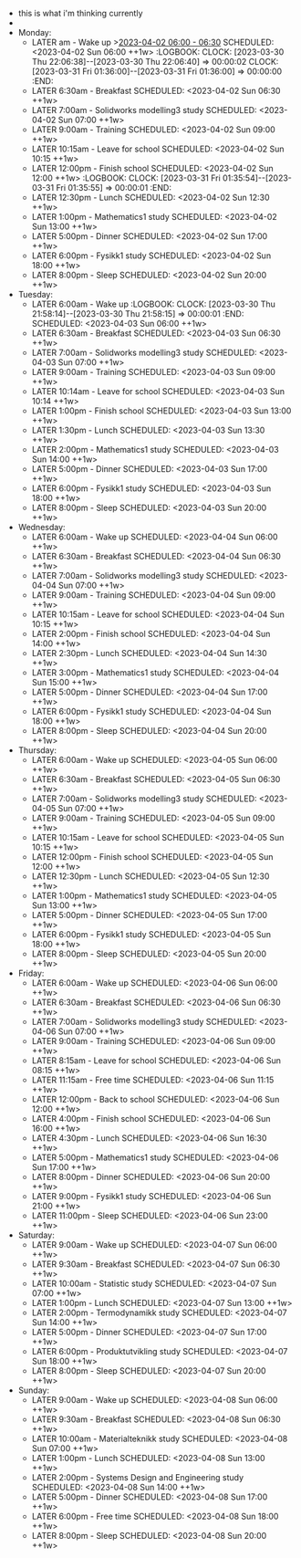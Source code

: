 - this is what i'm thinking currently
-
- Monday:
	- LATER am - Wake up >[2023-04-02 06:00 - 06:30](#agenda://?start=1680408000000&end=1680409830000&allDay=false)
	  SCHEDULED: <2023-04-02 Sun 06:00 ++1w>
	  :LOGBOOK:
	  CLOCK: [2023-03-30 Thu 22:06:38]--[2023-03-30 Thu 22:06:40] =>  00:00:02
	  CLOCK: [2023-03-31 Fri 01:36:00]--[2023-03-31 Fri 01:36:00] =>  00:00:00
	  :END:
	- LATER 6:30am - Breakfast
	  SCHEDULED: <2023-04-02 Sun 06:30 ++1w>
	- LATER 7:00am - Solidworks modelling3 study
	  SCHEDULED: <2023-04-02 Sun 07:00 ++1w>
	- LATER 9:00am - Training
	  SCHEDULED: <2023-04-02 Sun 09:00 ++1w>
	- LATER 10:15am - Leave for school
	  SCHEDULED: <2023-04-02 Sun 10:15 ++1w>
	- LATER 12:00pm - Finish school
	  SCHEDULED: <2023-04-02 Sun 12:00 ++1w>
	  :LOGBOOK:
	  CLOCK: [2023-03-31 Fri 01:35:54]--[2023-03-31 Fri 01:35:55] =>  00:00:01
	  :END:
	- LATER 12:30pm - Lunch
	  SCHEDULED: <2023-04-02 Sun 12:30 ++1w>
	- LATER 1:00pm - Mathematics1 study
	  SCHEDULED: <2023-04-02 Sun 13:00 ++1w>
	- LATER 5:00pm - Dinner
	  SCHEDULED: <2023-04-02 Sun 17:00 ++1w>
	- LATER 6:00pm - Fysikk1 study
	  SCHEDULED: <2023-04-02 Sun 18:00 ++1w>
	- LATER 8:00pm - Sleep
	  SCHEDULED: <2023-04-02 Sun 20:00 ++1w>
- Tuesday:
	- LATER 6:00am - Wake up
	  :LOGBOOK:
	  CLOCK: [2023-03-30 Thu 21:58:14]--[2023-03-30 Thu 21:58:15] =>  00:00:01
	  :END:
	  	SCHEDULED: <2023-04-03 Sun 06:00 ++1w>
	- LATER 6:30am - Breakfast
	  	SCHEDULED: <2023-04-03 Sun 06:30 ++1w>
	- LATER 7:00am - Solidworks modelling3 study
	  	SCHEDULED: <2023-04-03 Sun 07:00 ++1w>
	- LATER 9:00am - Training
	  	SCHEDULED: <2023-04-03 Sun 09:00 ++1w>
	- LATER 10:14am - Leave for school
	  	SCHEDULED: <2023-04-03 Sun 10:14 ++1w>
	- LATER 1:00pm - Finish school
	  	SCHEDULED: <2023-04-03 Sun 13:00 ++1w>
	- LATER 1:30pm - Lunch
	  	SCHEDULED: <2023-04-03 Sun 13:30 ++1w>
	- LATER 2:00pm - Mathematics1 study
	  	SCHEDULED: <2023-04-03 Sun 14:00 ++1w>
	- LATER 5:00pm - Dinner
	  	SCHEDULED: <2023-04-03 Sun 17:00 ++1w>
	- LATER 6:00pm - Fysikk1 study
	  	SCHEDULED: <2023-04-03 Sun 18:00 ++1w>
	- LATER 8:00pm - Sleep
	  	SCHEDULED: <2023-04-03 Sun 20:00 ++1w>
- Wednesday:
	- LATER 6:00am - Wake up
	  	SCHEDULED: <2023-04-04 Sun 06:00 ++1w>
	- LATER 6:30am - Breakfast
	  	SCHEDULED: <2023-04-04 Sun 06:30 ++1w>
	- LATER 7:00am - Solidworks modelling3 study
	  	SCHEDULED: <2023-04-04 Sun 07:00 ++1w>
	- LATER 9:00am - Training
	  	SCHEDULED: <2023-04-04 Sun 09:00 ++1w>
	- LATER 10:15am - Leave for school
	  	SCHEDULED: <2023-04-04 Sun 10:15 ++1w>
	- LATER 2:00pm - Finish school
	  	SCHEDULED: <2023-04-04 Sun 14:00 ++1w>
	- LATER 2:30pm - Lunch
	  	SCHEDULED: <2023-04-04 Sun 14:30 ++1w>
	- LATER 3:00pm - Mathematics1 study
	  	SCHEDULED: <2023-04-04 Sun 15:00 ++1w>
	- LATER 5:00pm - Dinner
	  	SCHEDULED: <2023-04-04 Sun 17:00 ++1w>
	- LATER 6:00pm - Fysikk1 study
	  	SCHEDULED: <2023-04-04 Sun 18:00 ++1w>
	- LATER 8:00pm - Sleep
	  	SCHEDULED: <2023-04-04 Sun 20:00 ++1w>
- Thursday:
	- LATER 6:00am - Wake up
	  	SCHEDULED: <2023-04-05 Sun 06:00 ++1w>
	- LATER 6:30am - Breakfast
	  	SCHEDULED: <2023-04-05 Sun 06:30 ++1w>
	- LATER 7:00am - Solidworks modelling3 study
	  	SCHEDULED: <2023-04-05 Sun 07:00 ++1w>
	- LATER 9:00am - Training
	  	SCHEDULED: <2023-04-05 Sun 09:00 ++1w>
	- LATER 10:15am - Leave for school
	  	SCHEDULED: <2023-04-05 Sun 10:15 ++1w>
	- LATER 12:00pm - Finish school
	  	SCHEDULED: <2023-04-05 Sun 12:00 ++1w>
	- LATER 12:30pm - Lunch
	  	SCHEDULED: <2023-04-05 Sun 12:30 ++1w>
	- LATER 1:00pm - Mathematics1 study
	  	SCHEDULED: <2023-04-05 Sun 13:00 ++1w>
	- LATER 5:00pm - Dinner
	  	SCHEDULED: <2023-04-05 Sun 17:00 ++1w>
	- LATER 6:00pm - Fysikk1 study
	  	SCHEDULED: <2023-04-05 Sun 18:00 ++1w>
	- LATER 8:00pm - Sleep
	  	SCHEDULED: <2023-04-05 Sun 20:00 ++1w>
- Friday:
	- LATER 6:00am - Wake up
	  	SCHEDULED: <2023-04-06 Sun 06:00 ++1w>
	- LATER 6:30am - Breakfast
	  	SCHEDULED: <2023-04-06 Sun 06:30 ++1w>
	- LATER 7:00am - Solidworks modelling3 study
	  	SCHEDULED: <2023-04-06 Sun 07:00 ++1w>
	- LATER 9:00am - Training
	  	SCHEDULED: <2023-04-06 Sun 09:00 ++1w>
	- LATER 8:15am - Leave for school
	  	SCHEDULED: <2023-04-06 Sun 08:15 ++1w>
	- LATER 11:15am - Free time
	  	SCHEDULED: <2023-04-06 Sun 11:15 ++1w>
	- LATER 12:00pm - Back to school
	  	SCHEDULED: <2023-04-06 Sun 12:00 ++1w>
	- LATER 4:00pm - Finish school
	  	SCHEDULED: <2023-04-06 Sun 16:00 ++1w>
	- LATER 4:30pm - Lunch
	  	SCHEDULED: <2023-04-06 Sun 16:30 ++1w>
	- LATER 5:00pm - Mathematics1 study
	  	SCHEDULED: <2023-04-06 Sun 17:00 ++1w>
	- LATER 8:00pm - Dinner
	  	SCHEDULED: <2023-04-06 Sun 20:00 ++1w>
	- LATER 9:00pm - Fysikk1 study
	  	SCHEDULED: <2023-04-06 Sun 21:00 ++1w>
	- LATER 11:00pm - Sleep
	  	SCHEDULED: <2023-04-06 Sun 23:00 ++1w>
- Saturday:
	- LATER 9:00am - Wake up
	  	SCHEDULED: <2023-04-07 Sun 06:00 ++1w>
	- LATER 9:30am - Breakfast
	  	SCHEDULED: <2023-04-07 Sun 06:30 ++1w>
	- LATER 10:00am - Statistic study
	  	SCHEDULED: <2023-04-07 Sun 07:00 ++1w>
	- LATER 1:00pm - Lunch
	  	SCHEDULED: <2023-04-07 Sun 13:00 ++1w>
	- LATER 2:00pm - Termodynamikk study
	  	SCHEDULED: <2023-04-07 Sun 14:00 ++1w>
	- LATER 5:00pm - Dinner
	  	SCHEDULED: <2023-04-07 Sun 17:00 ++1w>
	- LATER 6:00pm - Produktutvikling study
	  	SCHEDULED: <2023-04-07 Sun 18:00 ++1w>
	- LATER 8:00pm - Sleep
	  	SCHEDULED: <2023-04-07 Sun 20:00 ++1w>
- Sunday:
	- LATER 9:00am - Wake up
	  	SCHEDULED: <2023-04-08 Sun 06:00 ++1w>
	- LATER 9:30am - Breakfast
	  	SCHEDULED: <2023-04-08 Sun 06:30 ++1w>
	- LATER 10:00am - Materialteknikk study
	  	SCHEDULED: <2023-04-08 Sun 07:00 ++1w>
	- LATER 1:00pm - Lunch
	  	SCHEDULED: <2023-04-08 Sun 13:00 ++1w>
	- LATER 2:00pm - Systems Design and Engineering study
	  	SCHEDULED: <2023-04-08 Sun 14:00 ++1w>
	- LATER 5:00pm - Dinner
	  	SCHEDULED: <2023-04-08 Sun 17:00 ++1w>
	- LATER 6:00pm - Free time
	  	SCHEDULED: <2023-04-08 Sun 18:00 ++1w>
	- LATER 8:00pm - Sleep
	  	SCHEDULED: <2023-04-08 Sun 20:00 ++1w>